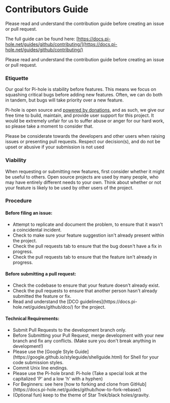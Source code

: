 # Contributors Guide

Please read and understand the contribution guide before creating an issue or pull request.

The full guide can be found here: [https://docs.pi-hole.net/guides/github/contributing/](https://docs.pi-hole.net/guides/github/contributing/)


Please read and understand the contribution guide before creating an issue or pull request.

<h3>Etiquette</h3>

  Our goal for Pi-hole is stability before features. This means we focus on squashing critical bugs before adding new features. Often, we can do both in tandem, but bugs will take priority over a new feature.
  
  Pi-hole is open source and [powered by donations](https://pi-hole.net/donate/), and as such, we give our free time to build, maintain, and provide user support for this project. It would be extremely unfair for us to suffer abuse or anger for our hard work, so please take a moment to consider that.
  
  Please be considerate towards the developers and other users when raising issues or presenting pull requests.
  Respect our decision(s), and do not be upset or abusive if your submission is not used

<h3>Viability</h3>

When requesting or submitting new features, first consider whether it might be useful to others. Open source projects are used by many people, who may have entirely different needs to your own. Think about whether or not your feature is likely to be used by other users of the project.

<h3>Procedure</h3>

 
 <h4>Before filing an issue:</h4>
<ul>
  <li>Attempt to replicate and document the problem, to ensure that it wasn't a coincidental incident.
  
  <li>Check to make sure your feature suggestion isn't already present within the project.
  
  <li>Check the pull requests tab to ensure that the bug doesn't have a fix in progress.
  
  <li>Check the pull requests tab to ensure that the feature isn't already in progress.
</ul>

<h4>Before submitting a pull request:</h4>
<ul>
  <li>Check the codebase to ensure that your feature doesn't already exist.</li>
  
  <li>Check the pull requests to ensure that another person hasn't already submitted the feature or fix.</li>
  
  <li>Read and understand the [DCO guidelines](https://docs.pi-hole.net/guides/github/dco/) for the project.</li>
</ul>

<h4>Technical Requirements:</h4>
<ul>
  <li>Submit Pull Requests to the development branch only.</li>
  
  <li>Before Submitting your Pull Request, merge development with your new branch and fix any conflicts. (Make sure you don't break anything in development!)</li>
  
  <li>Please use the [Google Style Guide](https://google.github.io/styleguide/shellguide.html) for Shell for your code submission styles.</li>
  
  <li>Commit Unix line endings.</li>
  
  <li>Please use the Pi-hole brand: Pi-hole (Take a special look at the capitalized 'P' and a low 'h' with a hyphen)</li>
  
  <li>For Beginners: see here [how to forking and clone from GitHub](https://docs.pi-hole.net/guides/github/how-to-fork-rebase/)</li>
  
  <li>(Optional fun) keep to the theme of Star Trek/black holes/gravity.</li>
</ul>
